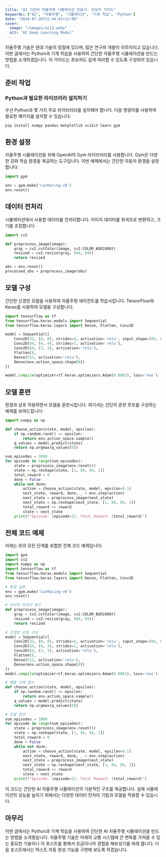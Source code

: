 ```yaml
---
title: "AI 기반의 자율주행 시뮬레이션 만들기: 초보자 가이드"
keywords: ["AI", "자율주행", "시뮬레이션", "기계 학습", "Python"]
date: "2024-07-26T22:44:01+12:00"
cover:
  image: "/images/ai13.webp"
  alt: "AI Deep Learning Model"
---
```


자율주행 기술은 현대 기술의 정점에 있으며, 많은 연구와 개발이 이루어지고 있습니다. 이번 글에서는 Python과 기계 학습을 사용하여 간단한 자율주행 시뮬레이션을 만드는 방법을 소개하겠습니다. 이 가이드는 초보자도 쉽게 따라할 수 있도록 구성되어 있습니다.

## 준비 작업

### Python과 필요한 라이브러리 설치하기

우선 Python과 몇 가지 주요 라이브러리를 설치해야 합니다. 다음 명령어를 사용하여 필요한 패키지를 설치할 수 있습니다:

```bash
pip install numpy pandas matplotlib scikit-learn gym
```

## 환경 설정
자율주행 시뮬레이션을 위해 OpenAI의 Gym 라이브러리를 사용합니다. Gym은 다양한 강화 학습 환경을 제공하는 도구입니다. 이번 예제에서는 간단한 자동차 환경을 설정합니다:

```python
import gym

env = gym.make('CarRacing-v0')
env.reset()
```
## 데이터 전처리
시뮬레이션에서 사용할 데이터를 전처리합니다. 이미지 데이터를 회색조로 변환하고, 크기를 조정합니다:

```python
import cv2

def preprocess_image(image):
    gray = cv2.cvtColor(image, cv2.COLOR_BGR2GRAY)
    resized = cv2.resize(gray, (84, 84))
    return resized

obs = env.reset()
processed_obs = preprocess_image(obs)
```

## 모델 구성
간단한 신경망 모델을 사용하여 자율주행 에이전트를 학습시킵니다. TensorFlow와 Keras를 사용하여 모델을 구성합니다:

```python
import tensorflow as tf
from tensorflow.keras.models import Sequential
from tensorflow.keras.layers import Dense, Flatten, Conv2D

model = Sequential([
    Conv2D(32, (8, 8), strides=4, activation='relu', input_shape=(84, 84, 1)),
    Conv2D(64, (4, 4), strides=2, activation='relu'),
    Conv2D(64, (3, 3), activation='relu'),
    Flatten(),
    Dense(512, activation='relu'),
    Dense(env.action_space.shape[0])
])

model.compile(optimizer=tf.keras.optimizers.Adam(0.0001), loss='mse')
```

## 모델 훈련
환경과 상호 작용하면서 모델을 훈련시킵니다. 여기서는 간단히 훈련 루프를 구성하는 예제를 보여드립니다:

```python
import numpy as np

def choose_action(state, model, epsilon):
    if np.random.rand() <= epsilon:
        return env.action_space.sample()
    q_values = model.predict(state)
    return np.argmax(q_values[0])

num_episodes = 1000
for episode in range(num_episodes):
    state = preprocess_image(env.reset())
    state = np.reshape(state, [1, 84, 84, 1])
    total_reward = 0
    done = False
    while not done:
        action = choose_action(state, model, epsilon=0.1)
        next_state, reward, done, _ = env.step(action)
        next_state = preprocess_image(next_state)
        next_state = np.reshape(next_state, [1, 84, 84, 1])
        total_reward += reward
        state = next_state
    print(f"Episode: {episode+1}, Total Reward: {total_reward}")
```

## 전체 코드 예제
아래는 위의 모든 단계를 포함한 전체 코드 예제입니다:

```python
import gym
import cv2
import numpy as np
import tensorflow as tf
from tensorflow.keras.models import Sequential
from tensorflow.keras.layers import Dense, Flatten, Conv2D

# 환경 설정
env = gym.make('CarRacing-v0')
env.reset()

# 이미지 전처리 함수
def preprocess_image(image):
    gray = cv2.cvtColor(image, cv2.COLOR_BGR2GRAY)
    resized = cv2.resize(gray, (84, 84))
    return resized

# 신경망 모델 구성
model = Sequential([
    Conv2D(32, (8, 8), strides=4, activation='relu', input_shape=(84, 84, 1)),
    Conv2D(64, (4, 4), strides=2, activation='relu'),
    Conv2D(64, (3, 3), activation='relu'),
    Flatten(),
    Dense(512, activation='relu'),
    Dense(env.action_space.shape[0])
])
model.compile(optimizer=tf.keras.optimizers.Adam(0.0001), loss='mse')

# 행동 선택 함수
def choose_action(state, model, epsilon):
    if np.random.rand() <= epsilon:
        return env.action_space.sample()
    q_values = model.predict(state)
    return np.argmax(q_values[0])

# 모델 훈련
num_episodes = 1000
for episode in range(num_episodes):
    state = preprocess_image(env.reset())
    state = np.reshape(state, [1, 84, 84, 1])
    total_reward = 0
    done = False
    while not done:
        action = choose_action(state, model, epsilon=0.1)
        next_state, reward, done, _ = env.step(action)
        next_state = preprocess_image(next_state)
        next_state = np.reshape(next_state, [1, 84, 84, 1])
        total_reward += reward
        state = next_state
    print(f"Episode: {episode+1}, Total Reward: {total_reward}")
```

이 코드는 간단한 AI 자율주행 시뮬레이션의 기본적인 구조를 제공합니다. 실제 시뮬레이션의 성능을 높이기 위해서는 다양한 데이터 전처리 기법과 모델을 적용할 수 있습니다.

## 마무리
이번 글에서는 Python과 기계 학습을 사용하여 간단한 AI 자율주행 시뮬레이션을 만드는 방법을 소개했습니다. 자율주행 기술은 미래의 교통 시스템에 큰 변화를 가져올 수 있는 중요한 기술이니 이 포스트를 통해서 조금이나마 경험을 해보셨기를 바래 봅니다. 다음 포스트에서는 텍스트 자동 완성 기능을 구현해 보도록 하겠습니다.